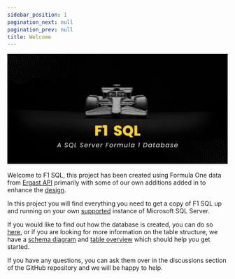 ```yaml
---
sidebar_position: 1
pagination_next: null
pagination_prev: null
title: Welcome
---
```


![Banner](../../static/img/git-banner.png)

Welcome to F1 SQL, this project has been created using Formula One data from [Ergast API](http://ergast.com/mrd) primarily with some of our own additions added in to enhance the [design](querying-the-database/database-schema). 

In this project you will find everything you need to get a copy of F1 SQL up and running on your own [supported](about/supported-versions) instance of Microsoft SQL Server.

If you would like to find out how the database is created, you can do so [here](about/database-creation), or if you are looking for more information on the table structure, we have a [schema diagram](querying-the-database/database-schema) and [table overview](tables) which should help you get started.

If you have any questions, you can ask them over in the discussions section of the GitHub repository and we will be happy to help.